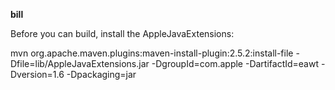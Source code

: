 **bill**

Before you can build, install the AppleJavaExtensions:

mvn org.apache.maven.plugins:maven-install-plugin:2.5.2:install-file -Dfile=lib/AppleJavaExtensions.jar -DgroupId=com.apple -DartifactId=eawt -Dversion=1.6 -Dpackaging=jar

